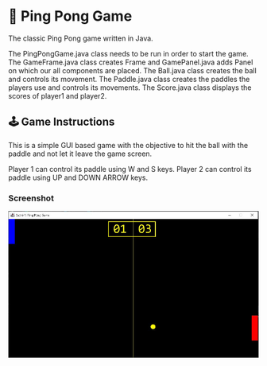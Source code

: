 # 🏓 Ping Pong Game
The classic Ping Pong game written in Java.

The PingPongGame.java class needs to be run in order to start the game.
The GameFrame.java class creates Frame and GamePanel.java adds Panel on which our all components are placed.
The Ball.java class creates the ball and controls its movement. 
The Paddle.java class creates the paddles the players use and controls its movements.
The Score.java class displays the scores of player1 and player2.

## 🕹 Game Instructions

This is a simple GUI based game with the objective to hit the ball with the paddle and not let it leave the game screen.

Player 1 can control its paddle using W and S keys. 
Player 2 can control its paddle using UP and DOWN ARROW keys.

### Screenshot
![](src/screenshot.JPG)
